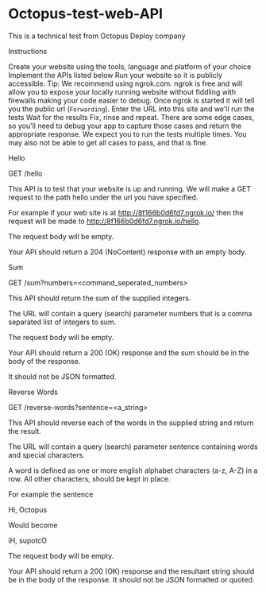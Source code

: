 # Octopus-test-web-API
This is a technical test from Octopus Deploy company


Instructions


Create your website using the tools, language and platform of your choice
Implement the APIs listed below
Run your website so it is publicly accessible. Tip: We recommend using ngrok.com. ngrok is free and will allow you to expose your locally running website without fiddling with firewalls making your code easier to debug. Once ngrok is started it will tell you the public url (`Forwarding`).
Enter the URL into this site and we'll run the tests
Wait for the results
Fix, rinse and repeat. There are some edge cases, so you'll need to debug your app to capture those cases and return the appropriate response. We expect you to run the tests multiple times. You may also not be able to get all cases to pass, and that is fine.


Hello

GET /hello

This API is to test that your website is up and running. We will make a GET request to the path hello under the url you have specified.

For example if your web site is at http://8f166b0d6fd7.ngrok.io/ then the request will be made to http://8f166b0d6fd7.ngrok.io/hello.

The request body will be empty.

Your API should return a 204 (NoContent) response with an empty body.



Sum

GET /sum?numbers=<command_seperated_numbers>

This API should return the sum of the supplied integers.

The URL will contain a query (search) parameter numbers that is a comma separated list of integers to sum.

The request body will be empty.

Your API should return a 200 (OK) response and the sum should be in the body of the response.

It should not be JSON formatted.



Reverse Words

GET /reverse-words?sentence=<a_string>

This API should reverse each of the words in the supplied string and return the result.

The URL will contain a query (search) parameter sentence containing words and special characters.

A word is defined as one or more english alphabet characters (a-z, A-Z) in a row. All other characters, should be kept in place.

For example the sentence

Hi, Octopus

Would become

iH, supotcO

The request body will be empty.

Your API should return a 200 (OK) response and the resultant string should be in the body of the response. It should not be JSON formatted or quoted.
